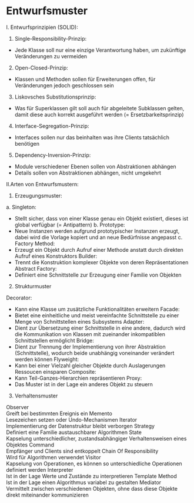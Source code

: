 # Entwurfsmuster

I. Entwurfsprinzipien (SOLID):

1. Single-Responsibility-Prinzip:
- Jede Klasse soll nur eine einzige Verantwortung haben, um zukünftige Veränderungen zu vermeiden

2. Open-Closed-Prinzip:
- Klassen und Methoden sollen für Erweiterungen offen, für Veränderungen jedoch geschlossen sein

3. Liskovsches Substitutionsprinzip:
- Was für Superklassen gilt soll auch für abgeleitete Subklassen gelten, damit diese auch korrekt ausgeführt werden (= Ersetzbarkeitsprinzip)

4. Interface-Segregation-Prinzip:
- Interfaces sollen nur das beinhalten was ihre Clients tatsächlich benötigen

5. Dependency-Inversion-Prinzip:
- Module verschiedener Ebenen sollen von Abstraktionen abhängen
- Details sollen von Abstraktionen abhängen, nicht umgekehrt

II.Arten von Entwurfsmustern:

1. Erzeugungsmuster:

a. Singleton: 	
- Stellt sicher, dass von einer Klasse genau ein Objekt existiert, dieses ist global verfügbar (= Antipattern)
b. Prototype: 	
- Neue Instanzen werden aufgrund prototypischer Instanzen erzeugt, dabei wird die Vorlage kopiert und an neue Bedürfnisse angepasst
c. Factory Method: 	
- Erzeugt ein Objekt durch Aufruf einer Methode anstatt durch direkten Aufruf eines Konstruktors
Builder: 	
- Trennt die Konstruktion komplexer Objekte von deren Repräsentationen
Abstract Factory: 	
- Definiert eine Schnittstelle zur Erzeugung einer Familie von Objekten

2. Strukturmuster

Decorator: 	
- Kann eine Klasse um zusätzliche Funktionalitäten erweitern
Facade: 	
- Bietet eine einheitliche und meist vereinfachte Schnittstelle zu einer Menge von Schnittstellen eines Subsystems
Adapter: 	
- Dient zur Übersetzung einer Schnittstelle in eine andere, dadurch wird die Kommunikation von Klassen mit zueinander inkompatiblen Schnittstellen ermöglicht
Bridge: 	
- Dient zur Trennung der Implementierung von ihrer Abstraktion (Schnittstelle), wodurch beide unabhängig voneinander verändert werden können
Flyweight: 	
- Kann bei einer Vielzahl gleicher Objekte durch Auslagerungen Ressoucen einsparen
Composite: 	
- Kann Teil-Ganzes-Hierarchien repräsentieren
Proxy: 	
- Das Muster ist in der Lage ein anderes Objekt zu steuern

3. Verhaltensmuster

Observer 	
Greift bei bestimmten Ereignis ein
Memento 	
Lesezeichen setzen oder Undo-Mechanismen
Iterator 	
Implementierung der Datenstruktur bleibt verborgen
Strategy 	
Definiert eine Familie austauschbarer Algorithmen
State 	
Kapselung unterschiedlicher, zustandsabhängiger Verhaltensweisen eines Objektes
Command 	
Empfänger und Clients sind entkoppelt
Chain Of Responsibility 	
Wird für Algorithmen verwendet
Visitor 	
Kapselung von Operationen, es können so unterschiedliche Operationen definiert werden
Interpreter 	
Ist in der Lage Werte und Zustände zu interpretieren
Template Method 	
Ist in der Lage einen Algorithmus variabel zu gestalten
Mediator 	
Vermittelt zwischen verschiedenen Objekten, ohne dass diese Objekte direkt miteinander kommunizieren

